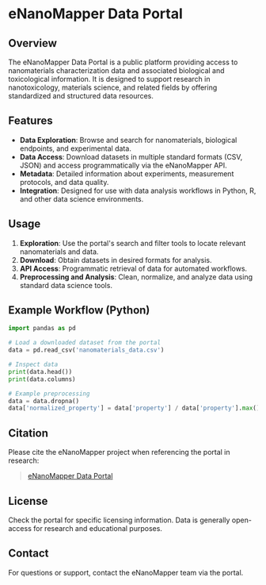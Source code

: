 # eNanoMapper Data Portal

## Overview

The eNanoMapper Data Portal is a public platform providing access to nanomaterials characterization data and associated biological and toxicological information. It is designed to support research in nanotoxicology, materials science, and related fields by offering standardized and structured data resources.

## Features

* **Data Exploration**: Browse and search for nanomaterials, biological endpoints, and experimental data.
* **Data Access**: Download datasets in multiple standard formats (CSV, JSON) and access programmatically via the eNanoMapper API.
* **Metadata**: Detailed information about experiments, measurement protocols, and data quality.
* **Integration**: Designed for use with data analysis workflows in Python, R, and other data science environments.

## Usage

1. **Exploration**: Use the portal's search and filter tools to locate relevant nanomaterials and data.
2. **Download**: Obtain datasets in desired formats for analysis.
3. **API Access**: Programmatic retrieval of data for automated workflows.
4. **Preprocessing and Analysis**: Clean, normalize, and analyze data using standard data science tools.

## Example Workflow (Python)

```python
import pandas as pd

# Load a downloaded dataset from the portal
data = pd.read_csv('nanomaterials_data.csv')

# Inspect data
print(data.head())
print(data.columns)

# Example preprocessing
data = data.dropna()
data['normalized_property'] = data['property'] / data['property'].max()
```

## Citation

Please cite the eNanoMapper project when referencing the portal in research:

> [eNanoMapper Data Portal](https://www.enanomapper.net/data?utm_source=chatgpt.com)

## License

Check the portal for specific licensing information. Data is generally open-access for research and educational purposes.

## Contact

For questions or support, contact the eNanoMapper team via the portal.
